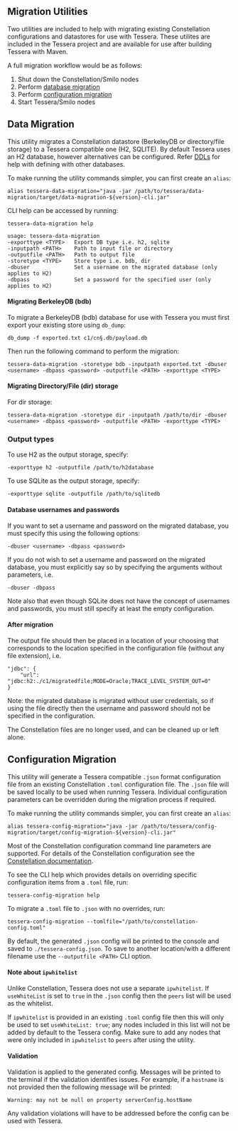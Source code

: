## Migration Utilities
Two utilities are included to help with migrating existing Constellation configurations and datastores for use with Tessera.  These utilites are included in the Tessera project and are available for use after building Tessera with Maven.

A full migration workflow would be as follows:

1. Shut down the Constellation/Smilo nodes
2. Perform [database migration](#data-migration)
3. Perform [configuration migration](#configuration-migration)
4. Start Tessera/Smilo nodes


## Data Migration
This utility migrates a Constellation datastore (BerkeleyDB or directory/file storage) to a Tessera compatible one (H2, SQLITE).  By default Tessera uses an H2 database, however alternatives can be configured.  Refer [DDLs](https://github.com/smilofoundation/tessera/tree/master/ddls/create-table) for help with defining with other databases.

To make running the utility commands simpler, you can first create an `alias`:

```
alias tessera-data-migration="java -jar /path/to/tessera/data-migration/target/data-migration-${version}-cli.jar"
```

CLI help can be accessed by running:
```
tessera-data-migration help

usage: tessera-data-migration
-exporttype <TYPE>   Export DB type i.e. h2, sqlite
-inputpath <PATH>    Path to input file or directory
-outputfile <PATH>   Path to output file
-storetype <TYPE>    Store type i.e. bdb, dir
-dbuser              Set a username on the migrated database (only applies to H2)
-dbpass              Set a password for the specified user (only applies to H2)
```

#### Migrating BerkeleyDB (bdb)
To migrate a BerkeleyDB (bdb) database for use with Tessera you must first export your existing store using `db_dump`:
```
db_dump -f exported.txt c1/cn§.db/payload.db
```

Then run the following command to perform the migration:
```
tessera-data-migration -storetype bdb -inputpath exported.txt -dbuser <username> -dbpass <password> -outputfile <PATH> -exporttype <TYPE>
```

#### Migrating Directory/File (dir) storage
For dir storage: 
```
tessera-data-migration -storetype dir -inputpath /path/to/dir -dbuser <username> -dbpass <password> -outputfile <PATH> -exporttype <TYPE>
```

### Output types
To use H2 as the output storage, specify:
```
-exporttype h2 -outputfile /path/to/h2database
```

To use SQLite as the output storage, specify:
```
-exporttype sqlite -outputfile /path/to/sqlitedb
```

#### Database usernames and passwords
If you want to set a username and password on the migrated database, you must specify this using the following options:

```
-dbuser <username> -dbpass <password>
```

If you do not wish to set a username and password on the migrated database, you must explicitly say so by specifying the arguments without parameters, i.e.

```
-dbuser -dbpass
```

Note also that even though SQLite does not have the concept of usernames and passwords, you must still specify at least the empty configuration.


#### After migration
The output file should then be placed in a location of your choosing that corresponds to the location specified in the configuration file (without any file extension), i.e.

```
"jdbc": {
    "url": "jdbc:h2:./c1/migratedfile;MODE=Oracle;TRACE_LEVEL_SYSTEM_OUT=0"
}
```

Note: the migrated database is migrated without user credentials, so if using the file directly then the username and password should not be specified in the configuration.

The Constellation files are no longer used, and can be cleaned up or left alone.


## Configuration Migration
This utility will generate a Tessera compatible `.json` format configuration file from an existing Constellation `.toml` configuration file.  The `.json` file will be saved locally to be used when running Tessera.  Individual configuration parameters can be overridden during the migration process if required.

To make running the utility commands simpler, you can first create an `alias`:

```
alias tessera-config-migration="java -jar /path/to/tessera/config-migration/target/config-migration-${version}-cli.jar"
```

Most of the Constellation configuration command line parameters are supported.  For details of the Constellation configuration see the [Constellation documentation](../../Constellation/Constellation).

To see the CLI help which provides details on overriding specific configuration items from a `.toml` file, run:
```
tessera-config-migration help
```

To migrate a `.toml` file to `.json` with no overrides, run:
```
tessera-config-migration --tomlfile="/path/to/constellation-config.toml"
```

By default, the generated `.json` config will be printed to the console and saved to `./tessera-config.json`.  To save to another location/with a different filename use the `--outputfile <PATH>` CLI option.

#### Note about `ipwhitelist`
Unlike Constellation, Tessera does not use a separate `ipwhitelist`.  If `useWhiteList` is set to `true` in the `.json` config then the `peers` list will be used as the whitelist.  

If `ipwhitelist` is provided in an existing `.toml` config file then this will only be used to set `useWhiteList: true`; any nodes included in this list will not be added by default to the Tessera config.  Make sure to add any nodes that were only included in `ipwhitelist` to `peers` after using the utility.

#### Validation
Validation is applied to the generated config. Messages will be printed to the terminal if the validation identifies issues.  For example, if a `hostname` is not provided then the following message will be printed:
```
Warning: may not be null on property serverConfig.hostName
```
Any validation violations will have to be addressed before the config can be used with Tessera.
